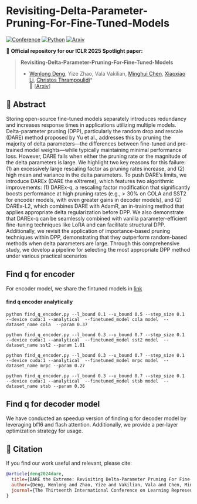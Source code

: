 # Revisiting-Delta-Parameter-Pruning-For-Fine-Tuned-Models

[![Conference](https://img.shields.io/badge/ICLR-2025-blue.svg)](https://iclr.cc/)
[![Python](https://img.shields.io/badge/Python-3.8%2B-green.svg)](https://www.python.org/)
[![Arxiv](https://img.shields.io/badge/ArXiv-2502.19980-b31b1b.svg)](https://arxiv.org/abs/2410.09344)

📌 **Official repository for our ICLR 2025 Spotlight paper:**

> **Revisiting-Delta-Parameter-Pruning-For-Fine-Tuned-Models**  
> * [Wenlong Deng](https://vengdeng.github.io/), Yize Zhao,  Vala Vakilian, [Minghui Chen](https://chenminghui.com), [Xiaoxiao Li](https://tea.ece.ubc.ca/), [Christos Thrampoulidi](https://sites.google.com/view/cthrampo)*  
> 📄 [[Arxiv](https://arxiv.org/abs/2410.09344)]  

## 📌 Abstract
Storing open-source fine-tuned models separately introduces redundancy and increases response times
in applications utilizing multiple models. Delta-parameter pruning (DPP), particularly the random drop
and rescale (DARE) method proposed by Yu et al., addresses this by pruning the majority of delta parameters—the differences between fine-tuned and pre-trained model weights—while typically maintaining minimal performance loss. However, DARE fails when either the pruning rate or the magnitude of the delta parameters is large. We highlight two key reasons for this failure: (1) an excessively large rescaling factor
as pruning rates increase, and (2) high mean and variance in the delta parameters. To push DARE’s limits,
we introduce DAREx (DARE the eXtreme), which features two algorithmic improvements: (1) DAREx-q,
a rescaling factor modification that significantly boosts performance at high pruning rates (e.g., > 30%
on COLA and SST2 for encoder models, with even greater gains in decoder models), and (2) DAREx-L2,
which combines DARE with AdamR, an in-training method that applies appropriate delta regularization before DPP. We also demonstrate that DAREx-q can be seamlessly combined with vanilla parameter-efficient
fine-tuning techniques like LoRA and can facilitate structural DPP. Additionally, we revisit the application
of importance-based pruning techniques within DPP, demonstrating that they outperform random-based
methods when delta parameters are large. Through this comprehensive study, we develop a pipeline for
selecting the most appropriate DPP method under various practical scenarios

## Find q for encoder

For encoder model, we share the fintuned models in [link](https://drive.google.com/drive/folders/1A3YkK1iGoj2DyvJ7LhufV2fbaV4g70Rc?usp=sharing)

#### find q encoder analytically
```
python find_q_encoder.py --l_bound 0.1 --u_bound 0.5 --step_size 0.1  --device cuda:1 --analytical  --finetuned_model cola model  --dataset_name cola  --param 0.37

python find_q_encoder.py --l_bound 0.3 --u_bound 0.7 --step_size 0.1  --device cuda:1 --analytical  --finetuned_model sst2 model  --dataset_name sst2 --param 1.01

python find_q_encoder.py --l_bound 0.3 --u_bound 0.7 --step_size 0.1  --device cuda:1 --analytical  --finetuned_model mrpc model  --dataset_name mrpc --param 0.27

python find_q_encoder.py --l_bound 0.3 --u_bound 0.7 --step_size 0.1  --device cuda:1 --analytical  --finetuned_model stsb model  --dataset_name stsb --param 0.36

```

## Find q for decoder model

We have conducted an speedup version of finding q for decoder model by leveraging bf16 and flash attention. Additionally, we provide a per-layer optimization strategy for usage.


## 📜 Citation

If you find our work useful and relevant, please cite:

```bibtex
@article{deng2024dare,
  title={DARE the Extreme: Revisiting Delta-Parameter Pruning For Fine-Tuned Models},
  author={Deng, Wenlong and Zhao, Yize and Vakilian, Vala and Chen, Minghui and Li, Xiaoxiao and Thrampoulidis, Christos},
  journal={The Thirteenth International Conference on Learning Representations},
}
